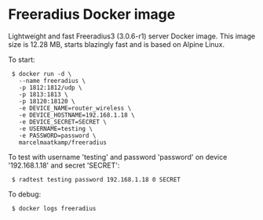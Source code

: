 # Freeradius Docker image

Lightweight and fast Freeradius3 (3.0.6-r1) server Docker image. This image size is 12.28 MB, starts blazingly fast and is based on Alpine Linux. 

To start: 
```
 $ docker run -d \
   --name freeradius \
   -p 1812:1812/udp \
   -p 1813:1813 \
   -p 18120:18120 \
   -e DEVICE_NAME=router_wireless \
   -e DEVICE_HOSTNAME=192.168.1.18 \
   -e DEVICE_SECRET=SECRET \
   -e USERNAME=testing \
   -e PASSWORD=password \
   marcelmaatkamp/freeradius
```

To  test with username 'testing' and password 'password' on device '192.168.1.18' and secret 'SECRET':
```
 $ radtest testing password 192.168.1.18 0 SECRET
```

To debug:
```
 $ docker logs freeradius
```

